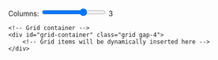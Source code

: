 <style>
/* GitHub Pagesのデフォルトマージンをオーバーライド */
.markdown-body {
    max-width: none !important;
    margin: 0 !important;
    padding: 0 !important;
}
.molecule-viewer {
    position: relative;
    width: 100%;
    height: 100%;
    background-color: #ffffff;
}
/* Molstar specific overrides */
.msp-plugin {
    position: relative !important;
    height: 100%;
}
.msp-plugin-content {
    position: relative !important;
    height: 100%;
}
.msp-viewport {
    position: relative !important;
    height: 100% !important;
}
</style>

<div class="mx-2"> <!-- container クラスを削除し、最小限のマージンを設定 -->
    <!-- Simple controls -->
    <div class="bg-white p-4 rounded-lg shadow mb-4 flex items-center gap-4">
        <label for="columns" class="font-medium whitespace-nowrap">Columns:</label>
        <input type="range" id="columns" min="1" max="4" value="3" class="flex-grow">
        <span id="columns-value" class="font-medium">3</span>
    </div>
    
    <!-- Grid container -->
    <div id="grid-container" class="grid gap-4">
        <!-- Grid items will be dynamically inserted here -->
    </div>
</div>

<script src="https://cdn.tailwindcss.com"></script>
<script src="https://cdn.jsdelivr.net/npm/molstar@latest/build/viewer/molstar.js"></script>
<link rel="stylesheet" type="text/css" href="https://cdn.jsdelivr.net/npm/molstar@latest/build/viewer/molstar.css" />

<script>
// サイズ計算関数を修正
function calculateViewerSize(columns) {
    // ウィンドウの幅から直接計算
    const windowWidth = window.innerWidth;
    // 最小マージンのみを考慮（両側2px = 4px）
    const gap = 16; // gap-4 = 1rem = 16px
    const padding = 8; // 両側合わせて8px
    const availableWidth = windowWidth - (padding * columns) - (gap * (columns - 1)) - 4; // 4pxはページマージン
    const size = Math.floor(availableWidth / columns);
    
    // サイズの制限を追加
    const minSize = 200;
    const maxSize = 500;
    return Math.max(minSize, Math.min(size, maxSize));
}

// 分子構造のデータ
const structures = [
    {
        id: 'viewer1',
        name: 'Satellite tobacco necrosis virus (2buk)',
        url: 'https://files.rcsb.org/download/2BUK.pdb',
        format: 'pdb',
        mvsj: 'https://raw.githubusercontent.com/Sakura-Book/molstar_test/main/mvsj_files/T_1/Unclassified/Albetovirus/2buk.mvsj'
    },
    {
        id: 'viewer2',
        name: 'STNV coat protein (4v4m)',
        url: 'https://files.rcsb.org/download/4V4M.cif',
        format: 'mmcif',
        mvsj: 'https://raw.githubusercontent.com/Sakura-Book/molstar_test/main/mvsj_files/T_1/Unclassified/Albetovirus/4v4m.mvsj'
    },
    {
        id: 'viewer3',
        name: 'Faba bean necrotic stunt virus (6s44)',
        url: 'https://files.rcsb.org/download/6S44.pdb',
        format: 'pdb',
        mvsj: 'https://raw.githubusercontent.com/Sakura-Book/molstar_test/main/mvsj_files/T_1/Nanoviridae/Nanovirus/6s44.mvsj'
    },
    {
        id: 'viewer4',
        name: 'Model of Haliangium ochraceum encapsulin (7odw)',
        url: 'https://files.rcsb.org/download/7ODW.pdb',
        format: 'pdb',
        mvsj: 'https://raw.githubusercontent.com/Sakura-Book/molstar_test/main/mvsj_files/T_1/Nanoparticles/Nanoparticles/7odw.mvsj'
    },
    {
        id: 'viewer5',
        name: 'Porcine circovirus 2 (3r0r)',
        url: 'https://files.rcsb.org/download/3R0R.pdb',
        format: 'pdb', 
        mvsj: 'https://raw.githubusercontent.com/Sakura-Book/molstar_test/main/mvsj_files/T_1/Circoviridae/Circovirus/3r0r.mvsj'
    },
    {
        id: 'viewer6',
        name: 'PCV2-like particle (5zju)',
        url: 'https://files.rcsb.org/download/5ZJU.pdb',
        format: 'pdb',
        snapshot: 'https://raw.githubusercontent.com/matsunagalab/capsid_view/main/5zju.molj', 
        mvsj: 'https://raw.githubusercontent.com/Sakura-Book/molstar_test/main/mvsj_files/T_1/Circoviridae/Circovirus/5zju.mvsj'
    },
    {
        id: 'viewer7',
        name: 'Satellite panicum mosaic virus (1stm)',
        url: 'https://files.rcsb.org/download/1STM.pdb',
        format: 'pdb', 
        mvsj: 'https://raw.githubusercontent.com/Sakura-Book/molstar_test/main/mvsj_files/T_1/Unclassified/Papanivirus/1stm.mvsj'
    },
    {
        id: 'viewer8',
        name: 'Sesbania mosaic virus deletion mutant (1vb4)',
        url: 'https://files.rcsb.org/download/1VB4.pdb',
        format: 'pdb',
        mvsj: 'https://raw.githubusercontent.com/Sakura-Book/molstar_test/main/mvsj_files/T_1/Solemoviridae/Sobemovirus/1vb4.mvsj'
    },
    {
        id: 'viewer9',
        name: 'L-A virus (1m1c)',
        url: 'https://files.rcsb.org/download/1M1C.pdb',
        format: 'pdb'
    },
    {
        id: 'viewer10',
        name: 'Tobacco mosaic virus (6r7m)',
        url: 'https://files.rcsb.org/download/6R7M.pdb',
        format: 'pdb'
    },
    {
        id: 'viewer11',
        name: 'Chymotrypsin inhibitor (2m99)',
        url: 'https://files.rcsb.org/download/2M99.pdb',
        format: 'pdb'
    }
];

// ビューアのサイズを計算する関数
function calculateViewerSize(columns) {
    // コンテナの幅から1グリッドの幅を計算
    const container = document.querySelector('.container');
    const containerWidth = container.clientWidth;
    // パディングとギャップを考慮してグリッドサイズを計算
    const gap = 16; // gap-4 = 1rem = 16px
    const padding = 32; // p-4 = 1rem padding on each side = 32px total
    const availableWidth = containerWidth - (padding * columns) - (gap * (columns - 1));
    const size = Math.floor(availableWidth / columns);
    
    // サイズの制限を追加
    const minSize = 200;
    const maxSize = 500;
    return Math.max(minSize, Math.min(size, maxSize));
}

// グリッドアイテムを生成する関数
function createGridItem(structure, size) {
    //const molstarUrl = `https://molstar.org/viewer/?pdb=${structure.name}&preset=default&collapse-left-panel=1`;//
    const molstarUrl = `${structure.mvsj}&collapse-left-panel=1`;    
    return `
        <div class="bg-white p-4 rounded-lg shadow">
            <h2 class="text-lg font-semibold mb-2">
                <a href="${molstarUrl}" target="_blank" class="text-blue-600 hover:text-blue-800 hover:underline">
                    ${structure.name}
                </a>
            </h2>
            <div id="${structure.id}" style="width: 100%; height: ${size}px;"></div>
        </div>
    `;
}

// Molstarビューアのオプション
const viewerOptions = {
    layoutIsExpanded: false,
    layoutShowControls: false,
    layoutShowRemoteState: false,
    layoutShowSequence: false,
    layoutShowLog: false,
    layoutShowLeftPanel: false,
    layoutShowStructureSourceControls: false,
    viewportShowAnimation: false,
    viewportShowExpand: false,
    viewportShowSelectionMode: false,
    viewportShowTrajectoryControls: false,
    canvas3d: {
        antialiasing: true,
        backgroundColor: { r: 255, g: 255, b: 255, a: 1 }
    }
};

// プラグインの状態を追跡
const viewers = new Map();

// グリッドを更新する関数
async function updateGrid() {
    const gridContainer = document.getElementById('grid-container');
    const columns = document.getElementById('columns').value;
    document.getElementById('columns-value').textContent = columns;

    const viewerSize = calculateViewerSize(columns);

    viewers.forEach(viewer => {
        if (viewer && viewer.plugin) {
            viewer.plugin.dispose();
        }
    });
    viewers.clear();

    gridContainer.className = `grid gap-4 grid-cols-${columns}`;
    gridContainer.innerHTML = structures.map(structure => 
        createGridItem(structure, viewerSize)
    ).join('');

    // molstarビューアを初期化
    for (const structure of structures) {
        try {
            const viewer = await molstar.Viewer.create(
                structure.id,
                { ...viewerOptions, canvas3d: { ...viewerOptions.canvas3d } }
            );
            
            viewers.set(structure.id, viewer);
            
            try {
                // スナップショットを読み込む
                //await viewer.loadSnapshotFromUrl(structure.snapshot, 'molx');//
                await viewer.loadMvsFromUrl(structure.mvsj, 'mvsj')
            } catch (snapshotError) {
                console.warn(`Snapshot load failed for ${structure.name}, falling back to default structure:`, snapshotError);
                // スナップショットのロードに失敗した場合、通常の構造読み込みにフォールバック
                await viewer.loadStructureFromUrl(structure.url, structure.format)
                    .then(() => {
                        const plugin = viewer.plugin;
                        const state = plugin.state.data;
                        const update = state.build()
                            .update(state.select('structure-representation'), (old) => {
                                return {
                                    ...old,
                                    type: 'cartoon',
                                    color: 'chain-id'
                                };
                            });
                        plugin.runTask(plugin.state.updateTree(update));
                    });
            }
        } catch (error) {
            console.error(`Error initializing viewer for ${structure.name}:`, error);
        }
    }
}

// ウィンドウリサイズ時にグリッドを更新
let resizeTimeout;
window.addEventListener('resize', () => {
    clearTimeout(resizeTimeout);
    resizeTimeout = setTimeout(updateGrid, 100);
});

// スライダーの変更イベントを監視
document.getElementById('columns').addEventListener('input', updateGrid);

// 初期表示
document.addEventListener('DOMContentLoaded', () => {
    updateGrid();
});

// ページ遷移時にビューアを破棄
window.addEventListener('beforeunload', () => {
    viewers.forEach(viewer => {
        if (viewer && viewer.plugin) {
            viewer.plugin.dispose();
        }
    });
});
</script>

